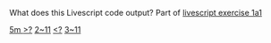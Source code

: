What does this Livescript code output? Part of [livescript exercise 1a1](livescript-1a1-example)

<a href="livescript-number-literals" class="codelink" title="Number literal">5m <a href="livescript-ops-comparison-minmax" class="codelink" title="Maximum operator">>?</a> <a href="livescript-number-literals" class="codelink" title="Number literal">2~11</a> <a href="livescript-ops-comparison-minmax" class="codelink" title="Minimum operator"><?</a> <a href="livescript-number-literals" class="codelink" title="Number literal">3~11</a>

<!--
See also:

[Number literals](livescript-number-literals)

[Minmium/Maximum operators](livescript-ops-comparison-minmax)
-->